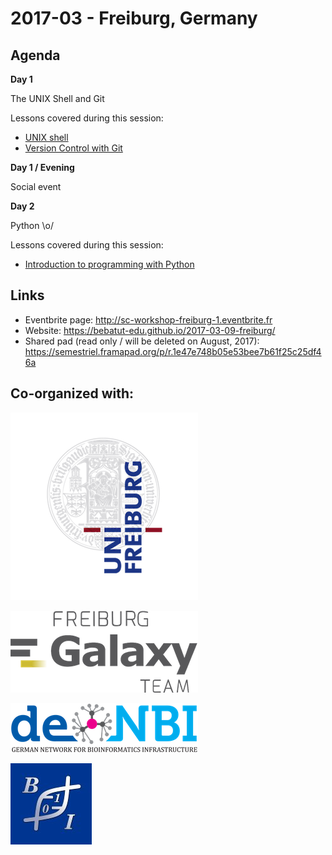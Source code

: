 # 2017-03 - Freiburg, Germany

## Agenda

**Day 1**

The UNIX Shell and Git

Lessons covered during this session:
- [UNIX shell](/software-carpentry/lessons/the-unix-shell.md)
- [Version Control with Git](/software-carpentry/lessons/version-control-with-git.md)

**Day 1 / Evening**

Social event

**Day 2**

Python \o/

Lessons covered during this session:
- [Introduction to programming with Python](/software-carpentry/lessons/introduction-to-programming-with-python.md)

## Links

- Eventbrite page: http://sc-workshop-freiburg-1.eventbrite.fr
- Website: https://bebatut-edu.github.io/2017-03-09-freiburg/
- Shared pad (read only / will be deleted on August, 2017): https://semestriel.framapad.org/p/r.1e47e748b05e53bee7b61f25c25df46a

## Co-organized with:

[![](/software-carpentry/past-workshops/images/Logo_Uni_Freiburg-300.png)](https://www.uni-freiburg.de/)

[![](/software-carpentry/past-workshops/images/freiburg_galaxy_team-300.png)](http://www.bioinf.uni-freiburg.de/Galaxy/index.html)

[![](/software-carpentry/past-workshops/images/deNBI_Logo_rgb-300.png)](https://www.denbi.de/)

[![](/software-carpentry/past-workshops/images/Backofen.jpg)](http://www.bioinf.uni-freiburg.de/)